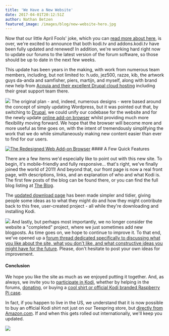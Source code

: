 ```yaml
---
title: 'We Have a New Website'
date: 2017-04-01T20:12:51Z
author: Nathan Betzen
featured_image: /images/blog/new-website-hero.jpg
---
```

Now that our little April Fools' joke, which you can [read more about here](/article/andwere-baaaaack), is over, we're excited to announce that both kodi.tv and addons.kodi.tv have been fully updated and renewed! In addition, we're working hard right now to update our forums to the latest version of the forum software, so those should be up to date in the next few weeks. 

 This update has been years in the making, with work from numerous team members, including, but not limited to: h.udo, jez500, razze, kib, the artwork guys da-anda and samfisher, piers, martijn, and myself, along with brand new help from [Acquia and their excellent Drupal cloud hosting](https://www.acquia.com/) including their great support team there. 

 [![](https://xbmcfoundation.prod.dd:8083/sites/default/files/sponsor/field_image/acquia_no_tagline.png)](https://www.acquia.com/) The original plan - and, indeed, numerous designs - were based around the concept of simply updating Wordpress, but it was pointed out that, by switching to [Drupal](https://www.drupal.org/), we could unify our codebase for the website and for the newly update [online add-on browser](/addons) whilst providing much more flexibility moving forward. We hope that the browser will become more and more useful as time goes on, with the intent of tremendously simplifying the work that we do while simultaneously making new content easier than ever to find for our users.

 [![](https://xbmcfoundation.prod.dd:8083/sites/default/files/wysiwyg/uploads/2017-04-01%20%283%29.png "The Redesigned Web Add-on Browser")](/addons) #### A Few Quick Features

 There are a few items we'd especially like to point out with this new site. To begin, it's mobile-friendly and fully responsive... that's right, we've finally joined the world of 2011! And beyond that, our front page is now a real front page, with descriptions, links, and an explanation of who and what Kodi is. The first few posts of the blog can be found there, or you can find the full blog listing at [The Blog](/blog). 

 The [updated download page](/download) has been made simpler and tidier, giving people some ideas as to what they might do and how they might contribute back to this free, user-created project - all while they're downloading and installing Kodi. 

 [![](https://xbmcfoundation.prod.dd:8083/sites/default/files/wysiwyg/uploads/2017-04-01.png)](/download) And lastly, but perhaps most importantly, we no longer consider the website a "completed" project, where we just sometimes add new blogposts. As time goes on, we hope to continue to improve it. To that end, we've opened up a [forum thread dedicated specifically to discussing what you like about the site, what you don't like, and what constructive ideas you might have for the future](https://forum.kodi.tv/showthread.php?tid=311023). Please, don't hesitate to post your own ideas for improvement. 

 #### Conclusion

 We hope you like the site as much as we enjoyed putting it together. And, as always, we invite you to [participate in Kodi](/get-involved), whether by helping in the forums, [donating](/contribute/donate), or buying a [cool shirt or official Kodi branded Raspberry Pi case](/store). 

 In fact, if you happen to live in the US, we understand that it is now possible to buy an official Kodi shirt not just on our Teespring store, but [directly from Amazon.com](https://www.amazon.com/Teespring-Graffiti-Specialized-Tagless-XXX-Large/dp/B06XWZX6FS/). If and when this gets rolled out internationally, we'll keep you updated. 

 [![](https://xbmcfoundation.prod.dd:8083/sites/default/files/wysiwyg/uploads/2017-04-01%20%282%29.png)](https://www.amazon.com/Teespring-Graffiti-Specialized-Tagless-XXX-Large/dp/B06XWZX6FS/) 